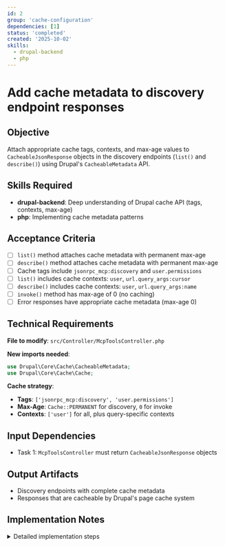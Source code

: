 ```yaml
---
id: 2
group: 'cache-configuration'
dependencies: [1]
status: 'completed'
created: '2025-10-02'
skills:
  - drupal-backend
  - php
---
```


# Add cache metadata to discovery endpoint responses

## Objective

Attach appropriate cache tags, contexts, and max-age values to `CacheableJsonResponse` objects in the discovery endpoints (`list()` and `describe()`) using Drupal's `CacheableMetadata` API.

## Skills Required

- **drupal-backend**: Deep understanding of Drupal cache API (tags, contexts, max-age)
- **php**: Implementing cache metadata patterns

## Acceptance Criteria

- [ ] `list()` method attaches cache metadata with permanent max-age
- [ ] `describe()` method attaches cache metadata with permanent max-age
- [ ] Cache tags include `jsonrpc_mcp:discovery` and `user.permissions`
- [ ] `list()` includes cache contexts: `user`, `url.query_args:cursor`
- [ ] `describe()` includes cache contexts: `user`, `url.query_args:name`
- [ ] `invoke()` method has max-age of 0 (no caching)
- [ ] Error responses have appropriate cache metadata (max-age 0)

## Technical Requirements

**File to modify**: `src/Controller/McpToolsController.php`

**New imports needed**:

```php
use Drupal\Core\Cache\CacheableMetadata;
use Drupal\Core\Cache\Cache;
```

**Cache strategy**:

- **Tags**: `['jsonrpc_mcp:discovery', 'user.permissions']`
- **Max-Age**: `Cache::PERMANENT` for discovery, `0` for invoke
- **Contexts**: `['user']` for all, plus query-specific contexts

## Input Dependencies

- Task 1: `McpToolsController` must return `CacheableJsonResponse` objects

## Output Artifacts

- Discovery endpoints with complete cache metadata
- Responses that are cacheable by Drupal's page cache system

## Implementation Notes

<details>
<summary>Detailed implementation steps</summary>

1. **Add imports** to `McpToolsController.php`:

   ```php
   use Drupal\Core\Cache\CacheableMetadata;
   use Drupal\Core\Cache\Cache;
   ```

2. **Update `list()` method** - Add before return statement:

   ```php
   $response = new CacheableJsonResponse([
     'tools' => $normalized_tools,
     'nextCursor' => $next_cursor,
   ]);

   $cache_metadata = new CacheableMetadata();
   $cache_metadata->setCacheMaxAge(Cache::PERMANENT);
   $cache_metadata->setCacheTags(['jsonrpc_mcp:discovery', 'user.permissions']);
   $cache_metadata->setCacheContexts(['user', 'url.query_args:cursor']);

   $response->addCacheableDependency($cache_metadata);

   return $response;
   ```

3. **Update `describe()` method** - Add before return statement:

   ```php
   $response = new CacheableJsonResponse([
     'tool' => $normalized_tool,
   ]);

   $cache_metadata = new CacheableMetadata();
   $cache_metadata->setCacheMaxAge(Cache::PERMANENT);
   $cache_metadata->setCacheTags(['jsonrpc_mcp:discovery', 'user.permissions']);
   $cache_metadata->setCacheContexts(['user', 'url.query_args:name']);

   $response->addCacheableDependency($cache_metadata);

   return $response;
   ```

4. **Update `invoke()` method** - Set no caching for action execution:

   ```php
   $response = new CacheableJsonResponse([
     'result' => $rpc_response->getResult(),
   ]);

   $cache_metadata = new CacheableMetadata();
   $cache_metadata->setCacheMaxAge(0); // Never cache invocations

   $response->addCacheableDependency($cache_metadata);

   return $response;
   ```

5. **Handle error responses** - Add cache metadata to error responses:

   ```php
   $response = new CacheableJsonResponse([
     'error' => [...],
   ], $status_code);

   $cache_metadata = new CacheableMetadata();
   $cache_metadata->setCacheMaxAge(0); // Don't cache errors

   $response->addCacheableDependency($cache_metadata);

   return $response;
   ```

**Cache tag explanation**:

- `jsonrpc_mcp:discovery`: Custom tag for module-level cache invalidation
- `user.permissions`: Automatically invalidated when permission system changes

**Cache context explanation**:

- `user`: Vary responses per user (different users see different tools based on permissions)
- `url.query_args:cursor`: Separate cache entries for different pagination cursors
- `url.query_args:name`: Separate cache entries for different tool names

**Important notes**:

- `Cache::PERMANENT` means cache until explicitly invalidated (not a time duration)
- Error responses should NOT be cached (max-age 0)
- The `invoke()` endpoint should never be cached (it executes actions)
</details>
